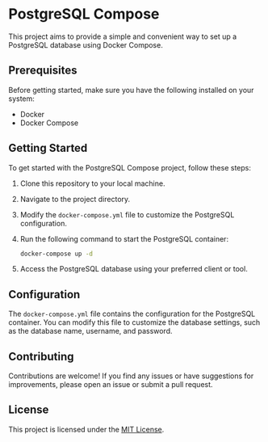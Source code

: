 # PostgreSQL Compose

This project aims to provide a simple and convenient way to set up a PostgreSQL database using Docker Compose.

## Prerequisites

Before getting started, make sure you have the following installed on your system:

- Docker
- Docker Compose

## Getting Started

To get started with the PostgreSQL Compose project, follow these steps:

1. Clone this repository to your local machine.
2. Navigate to the project directory.
3. Modify the `docker-compose.yml` file to customize the PostgreSQL configuration.
4. Run the following command to start the PostgreSQL container:

    ```bash
    docker-compose up -d
    ```

5. Access the PostgreSQL database using your preferred client or tool.

## Configuration

The `docker-compose.yml` file contains the configuration for the PostgreSQL container. You can modify this file to customize the database settings, such as the database name, username, and password.

## Contributing

Contributions are welcome! If you find any issues or have suggestions for improvements, please open an issue or submit a pull request.

## License

This project is licensed under the [MIT License](LICENSE).
